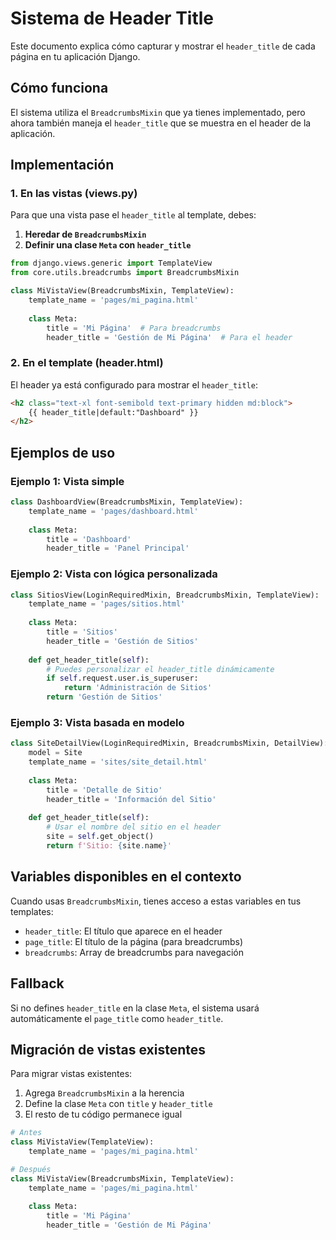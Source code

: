 # Sistema de Header Title

Este documento explica cómo capturar y mostrar el `header_title` de cada página en tu aplicación Django.

## Cómo funciona

El sistema utiliza el `BreadcrumbsMixin` que ya tienes implementado, pero ahora también maneja el `header_title` que se muestra en el header de la aplicación.

## Implementación

### 1. En las vistas (views.py)

Para que una vista pase el `header_title` al template, debes:

1. **Heredar de `BreadcrumbsMixin`**
2. **Definir una clase `Meta` con `header_title`**

```python
from django.views.generic import TemplateView
from core.utils.breadcrumbs import BreadcrumbsMixin

class MiVistaView(BreadcrumbsMixin, TemplateView):
    template_name = 'pages/mi_pagina.html'
    
    class Meta:
        title = 'Mi Página'  # Para breadcrumbs
        header_title = 'Gestión de Mi Página'  # Para el header
```

### 2. En el template (header.html)

El header ya está configurado para mostrar el `header_title`:

```html
<h2 class="text-xl font-semibold text-primary hidden md:block">
    {{ header_title|default:"Dashboard" }}
</h2>
```

## Ejemplos de uso

### Ejemplo 1: Vista simple
```python
class DashboardView(BreadcrumbsMixin, TemplateView):
    template_name = 'pages/dashboard.html'
    
    class Meta:
        title = 'Dashboard'
        header_title = 'Panel Principal'
```

### Ejemplo 2: Vista con lógica personalizada
```python
class SitiosView(LoginRequiredMixin, BreadcrumbsMixin, TemplateView):
    template_name = 'pages/sitios.html'
    
    class Meta:
        title = 'Sitios'
        header_title = 'Gestión de Sitios'
    
    def get_header_title(self):
        # Puedes personalizar el header_title dinámicamente
        if self.request.user.is_superuser:
            return 'Administración de Sitios'
        return 'Gestión de Sitios'
```

### Ejemplo 3: Vista basada en modelo
```python
class SiteDetailView(LoginRequiredMixin, BreadcrumbsMixin, DetailView):
    model = Site
    template_name = 'sites/site_detail.html'
    
    class Meta:
        title = 'Detalle de Sitio'
        header_title = 'Información del Sitio'
    
    def get_header_title(self):
        # Usar el nombre del sitio en el header
        site = self.get_object()
        return f'Sitio: {site.name}'
```

## Variables disponibles en el contexto

Cuando usas `BreadcrumbsMixin`, tienes acceso a estas variables en tus templates:

- `header_title`: El título que aparece en el header
- `page_title`: El título de la página (para breadcrumbs)
- `breadcrumbs`: Array de breadcrumbs para navegación

## Fallback

Si no defines `header_title` en la clase `Meta`, el sistema usará automáticamente el `page_title` como `header_title`.

## Migración de vistas existentes

Para migrar vistas existentes:

1. Agrega `BreadcrumbsMixin` a la herencia
2. Define la clase `Meta` con `title` y `header_title`
3. El resto de tu código permanece igual

```python
# Antes
class MiVistaView(TemplateView):
    template_name = 'pages/mi_pagina.html'

# Después
class MiVistaView(BreadcrumbsMixin, TemplateView):
    template_name = 'pages/mi_pagina.html'
    
    class Meta:
        title = 'Mi Página'
        header_title = 'Gestión de Mi Página'
``` 